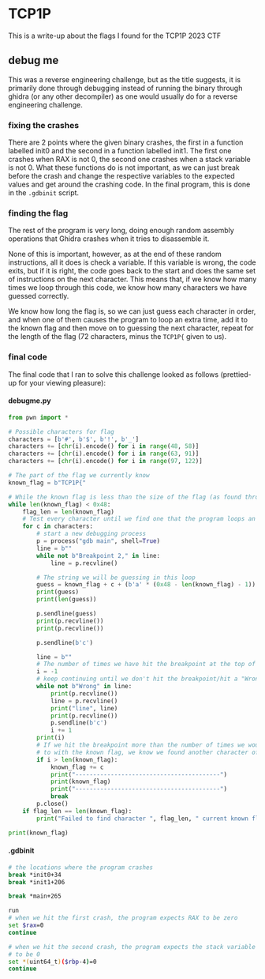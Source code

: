 # TCP1P
This is a write-up about the flags I found for the TCP1P 2023 CTF

## debug me
This was a reverse engineering challenge, but as the title suggests, it is primarily done through debugging instead of running the binary through ghidra (or any other decompiler) as one would usually do for a reverse engineering challenge.
### fixing the crashes
There are 2 points where the given binary crashes, the first in a function labelled init0 and the second in a function labelled init1. The first one crashes when RAX is not 0, the second one crashes when a stack variable is not 0. What these functions do is not important, as we can just break before the crash and change the respective variables to the expected values and get around the crashing code. In the final program, this is done in the `.gdbinit` script.
### finding the flag
The rest of the program is very long, doing enough random assembly operations that Ghidra crashes when it tries to disassemble it.  

None of this is important, however, as at the end of these random instructions, all it does is check a variable. If this variable is wrong, the code exits, but if it is right, the code goes back to the start and does the same set of instructions on the next character. This means that, if we know how many times we loop through this code, we know how many characters we have guessed correctly.  

We know how long the flag is, so we can just guess each character in order, and when one of them causes the program to loop an extra time, add it to the known flag and then move on to guessing the next character, repeat for the length of the flag (72 characters, minus the `TCP1P{` given to us). 
### final code
The final code that I ran to solve this challenge looked as follows (prettied-up for your viewing pleasure):  
#### debugme.py
```py
from pwn import *

# Possible characters for flag
characters = [b'#', b'$', b'!', b'_']
characters += [chr(i).encode() for i in range(48, 58)]
characters += [chr(i).encode() for i in range(63, 91)]
characters += [chr(i).encode() for i in range(97, 122)]

# The part of the flag we currently know
known_flag = b"TCP1P{"

# While the known flag is less than the size of the flag (as found through reading the disassembly)
while len(known_flag) < 0x48:
    flag_len = len(known_flag)
    # Test every character until we find one that the program loops an extra time for
    for c in characters:
        # start a new debugging process
        p = process("gdb main", shell=True)
        line = b""
        while not b"Breakpoint 2," in line:
            line = p.recvline()

        # The string we will be guessing in this loop
        guess = known_flag + c + (b'a' * (0x48 - len(known_flag) - 1))
        print(guess)
        print(len(guess))

        p.sendline(guess)
        print(p.recvline())
        print(p.recvline())

        p.sendline(b'c')

        line = b""
        # The number of times we have hit the breakpoint at the top of the coop
        i = -1
        # keep continuing until we don't hit the breakpoint/hit a "Wrong" response
        while not b"Wrong" in line:
            print(p.recvline())
            line = p.recvline()
            print("line", line)
            print(p.recvline())
            p.sendline(b'c')
            i += 1
        print(i)
        # If we hit the breakpoint more than the number of times we would expect
        # to with the known flag, we know we found another character of the flag
        if i > len(known_flag):
            known_flag += c
            print("-----------------------------------------")
            print(known_flag)
            print("-----------------------------------------")
            break
        p.close()
    if flag_len == len(known_flag):
        print("Failed to find character ", flag_len, " current known flag: ", known_flag)

print(known_flag)
```
#### .gdbinit
```sh
# the locations where the program crashes
break *init0+34
break *init1+206

break *main+265  

run
# when we hit the first crash, the program expects RAX to be zero
set $rax=0
continue

# when we hit the second crash, the program expects the stack variable
# to be 0
set *(uint64_t)($rbp-4)=0
continue
```